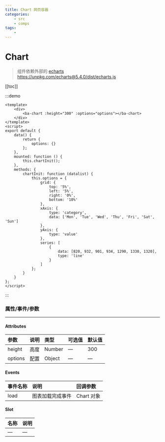 ```yaml
---
title: Chart 网页容器
categories:
    - src
    - comps
tags:
    -
---
```


# Chart

> 组件依赖外部的 [echarts](https://unpkg.com/echarts@5.4.0/dist/echarts.js) https://unpkg.com/echarts@5.4.0/dist/echarts.js

[[toc]]

:::demo

```vue
<template>
    <div>
        <ba-chart :height="300" :options="options"></ba-chart>
    </div>
</template>
<script>
export default {
    data() {
        return {
            options: {}
        };
    },
    mounted: function () {
        this.chartInit();
    },
    methods: {
        chartInit: function (datalist) {
            this.options = {
                grid: {
                    top: '5%',
                    left: '5%',
                    right: '0%',
                    bottom: '10%'
                },
                xAxis: {
                    type: 'category',
                    data: ['Mon', 'Tue', 'Wed', 'Thu', 'Fri', 'Sat', 'Sun']
                },
                yAxis: {
                    type: 'value'
                },
                series: [
                    {
                        data: [820, 932, 901, 934, 1290, 1330, 1320],
                        type: 'line'
                    }
                ]
            };
        }
    }
};
</script>
```

:::

### 属性/事件/参数

---

#### Attributes

| 参数    | 说明 | 类型   | 可选值 | 默认值 |
| :------ | :--- | :----- | :----- | :----- |
| height  | 高度 | Number | —      | 300    |
| options | 配置 | Object | —      | —      |

#### Events

| 事件名称 | 说明             | 回调参数   |
| :------- | :--------------- | :--------- |
| load     | 图表加载完成事件 | Chart 对象 |

#### Slot

| 名称 | 说明 |
| :--- | :--- |
| —    | —    |
